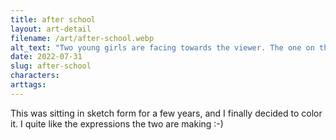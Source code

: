 ```yaml
---
title: after school
layout: art-detail
filename: /art/after-school.webp
alt_text: "Two young girls are facing towards the viewer. The one on the left has blond hair, and doing a peace sign. The other girl is laughing and laying her hands on her skirt. They're in the street, with a stone wall and houses in the distance."
date: 2022-07-31
slug: after-school
characters:
arttags:
---
```


This was sitting in sketch form for a few years, and I finally decided to color it. I quite like the expressions the two are making :-)

